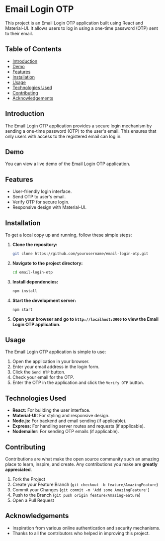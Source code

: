 # Email Login OTP

This project is an Email Login OTP application built using React and Material-UI. It allows users to log in using a one-time password (OTP) sent to their email.

## Table of Contents

- [Introduction](#introduction)
- [Demo](#demo)
- [Features](#features)
- [Installation](#installation)
- [Usage](#usage)
- [Technologies Used](#technologies-used)
- [Contributing](#contributing)
- [Acknowledgements](#acknowledgements)

## Introduction

The Email Login OTP application provides a secure login mechanism by sending a one-time password (OTP) to the user's email. This ensures that only users with access to the registered email can log in.

## Demo

You can view a live demo of the Email Login OTP application.

## Features

- User-friendly login interface.
- Send OTP to user's email.
- Verify OTP for secure login.
- Responsive design with Material-UI.

## Installation

To get a local copy up and running, follow these simple steps:

1. **Clone the repository:**

    ```bash
    git clone https://github.com/yourusername/email-login-otp.git
    ```

2. **Navigate to the project directory:**

    ```bash
    cd email-login-otp
    ```

3. **Install dependencies:**

    ```bash
    npm install
    ```

4. **Start the development server:**

    ```bash
    npm start
    ```

5. **Open your browser and go to `http://localhost:3000` to view the Email Login OTP application.**

## Usage

The Email Login OTP application is simple to use:

1. Open the application in your browser.
2. Enter your email address in the login form.
3. Click the `Send OTP` button.
4. Check your email for the OTP.
5. Enter the OTP in the application and click the `Verify OTP` button.

## Technologies Used

- **React:** For building the user interface.
- **Material-UI:** For styling and responsive design.
- **Node.js:** For backend and email sending (if applicable).
- **Express:** For handling server routes and requests (if applicable).
- **Nodemailer:** For sending OTP emails (if applicable).

## Contributing

Contributions are what make the open source community such an amazing place to learn, inspire, and create. Any contributions you make are **greatly appreciated**.

1. Fork the Project
2. Create your Feature Branch (`git checkout -b feature/AmazingFeature`)
3. Commit your Changes (`git commit -m 'Add some AmazingFeature'`)
4. Push to the Branch (`git push origin feature/AmazingFeature`)
5. Open a Pull Request


## Acknowledgements

- Inspiration from various online authentication and security mechanisms.
- Thanks to all the contributors who helped in improving this project.
